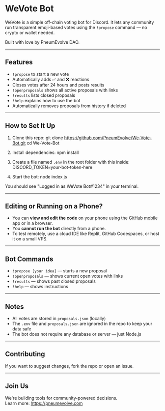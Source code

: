 # WeVote Bot

WeVote is a simple off-chain voting bot for Discord. It lets any community run transparent emoji-based votes using the `!propose` command — no crypto or wallet needed.

Built with love by PneumEvolve DAO.

---

## Features

- `!propose` to start a new vote
- Automatically adds ✅ and ❌ reactions
- Closes votes after 24 hours and posts results
- `!openproposals` shows all active proposals with links
- `!results` lists closed proposals
- `!help` explains how to use the bot
- Automatically removes proposals from history if deleted

---

## How to Set It Up

1. Clone this repo:
git clone https://github.com/PneumEvolve/We-Vote-Bot.git
cd We-Vote-Bot

2. Install dependencies:
npm install

3. Create a file named `.env` in the root folder with this inside:
DISCORD_TOKEN=your-bot-token-here

4. Start the bot:
node index.js

You should see "Logged in as WeVote Bot#1234" in your terminal.

---

## Editing or Running on a Phone?

- You can **view and edit the code** on your phone using the GitHub mobile app or in a browser.
- You **cannot run the bot** directly from a phone.
- To test remotely, use a cloud IDE like Replit, GitHub Codespaces, or host it on a small VPS.

---

## Bot Commands

- `!propose [your idea]` — starts a new proposal
- `!openproposals` — shows current open votes with links
- `!results` — shows past closed proposals
- `!help` — shows instructions

---

## Notes

- All votes are stored in `proposals.json` (locally)
- The `.env` file and `proposals.json` are ignored in the repo to keep your data safe
- The bot does not require any database or server — just Node.js

---

## Contributing

If you want to suggest changes, fork the repo or open an issue.

---

## Join Us

We're building tools for community-powered decisions.  
Learn more: https://pneumevolve.com